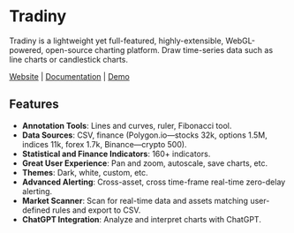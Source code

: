 # Tradiny

Tradiny is a lightweight yet full-featured, highly-extensible, WebGL-powered, open-source charting platform. Draw time-series data such as line charts or candlestick charts. 

[<a href="https://tradiny.com" target="_blank">Website</a>](https://tradiny.com) |
[<a href="https://docs.tradiny.com/" target="_blank">Documentation</a>](https://docs.tradiny.com/) |
[<a href="https://demo.tradiny.com" target="_blank">Demo</a>](https://demo.tradiny.com)

## Features

- **Annotation Tools**: Lines and curves, ruler, Fibonacci tool.
- **Data Sources**: CSV, finance (Polygon.io—stocks 32k, options 1.5M, indices 11k, forex 1.7k, Binance—crypto 500).
- **Statistical and Finance Indicators**: 160+ indicators.
- **Great User Experience**: Pan and zoom, autoscale, save charts, etc.
- **Themes**: Dark, white, custom, etc.
- **Advanced Alerting**: Cross-asset, cross time-frame real-time zero-delay alerting.
- **Market Scanner**: Scan for real-time data and assets matching user-defined rules and export to CSV.
- **ChatGPT Integration**: Analyze and interpret charts with ChatGPT.
